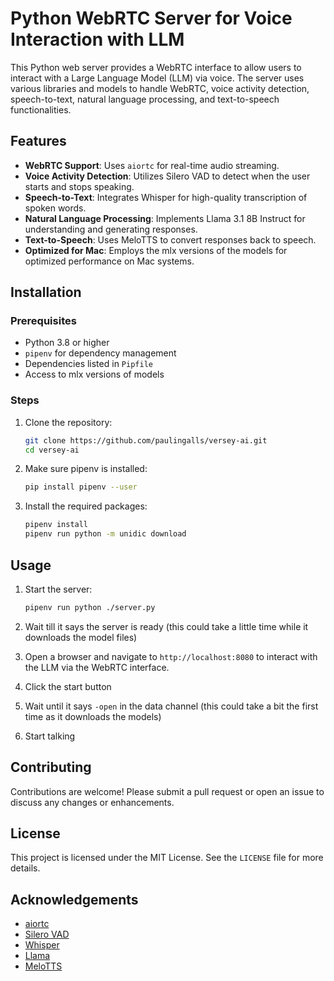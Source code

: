 # Python WebRTC Server for Voice Interaction with LLM

This Python web server provides a WebRTC interface to allow users to interact with a Large Language Model (LLM) via voice. The server uses various libraries and models to handle WebRTC, voice activity detection, speech-to-text, natural language processing, and text-to-speech functionalities.

## Features

- **WebRTC Support**: Uses `aiortc` for real-time audio streaming.
- **Voice Activity Detection**: Utilizes Silero VAD to detect when the user starts and stops speaking.
- **Speech-to-Text**: Integrates Whisper for high-quality transcription of spoken words.
- **Natural Language Processing**: Implements Llama 3.1 8B Instruct for understanding and generating responses.
- **Text-to-Speech**: Uses MeloTTS to convert responses back to speech.
- **Optimized for Mac**: Employs the mlx versions of the models for optimized performance on Mac systems.

## Installation

### Prerequisites

- Python 3.8 or higher
- `pipenv` for dependency management
- Dependencies listed in `Pipfile`
- Access to mlx versions of models

### Steps

1. Clone the repository:
    ```sh
    git clone https://github.com/paulingalls/versey-ai.git
    cd versey-ai
    ```

2. Make sure pipenv is installed:
    ```sh
    pip install pipenv --user
    ```

3. Install the required packages:
    ```sh
    pipenv install
    pipenv run python -m unidic download
    ```

## Usage

1. Start the server:
    ```sh
    pipenv run python ./server.py
    ```

2. Wait till it says the server is ready (this could take a little time while it downloads the model files)
3. Open a browser and navigate to `http://localhost:8080` to interact with the LLM via the WebRTC interface.
4. Click the start button
5. Wait until it says `-open` in the data channel (this could take a bit the first time as it downloads the models)
6. Start talking

## Contributing

Contributions are welcome! Please submit a pull request or open an issue to discuss any changes or enhancements.

## License

This project is licensed under the MIT License. See the `LICENSE` file for more details.

## Acknowledgements

- [aiortc](https://github.com/aiortc/aiortc)
- [Silero VAD](https://github.com/snakers4/silero-vad)
- [Whisper](https://github.com/openai/whisper)
- [Llama](https://github.com/facebookresearch/llama)
- [MeloTTS](https://github.com/myshell-ai/MeloTTS)
 

